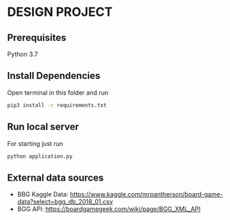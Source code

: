 # DESIGN PROJECT

## Prerequisites
Python 3.7

## Install Dependencies
Open terminal in this folder and run
```sh
pip3 install -r requirements.txt
```

## Run local server
For starting just run
````sh
python application.py
````

## External data sources
* BBG Kaggle Data: https://www.kaggle.com/mrpantherson/board-game-data?select=bgg_db_2018_01.csv
* BGG API: https://boardgamegeek.com/wiki/page/BGG_XML_API